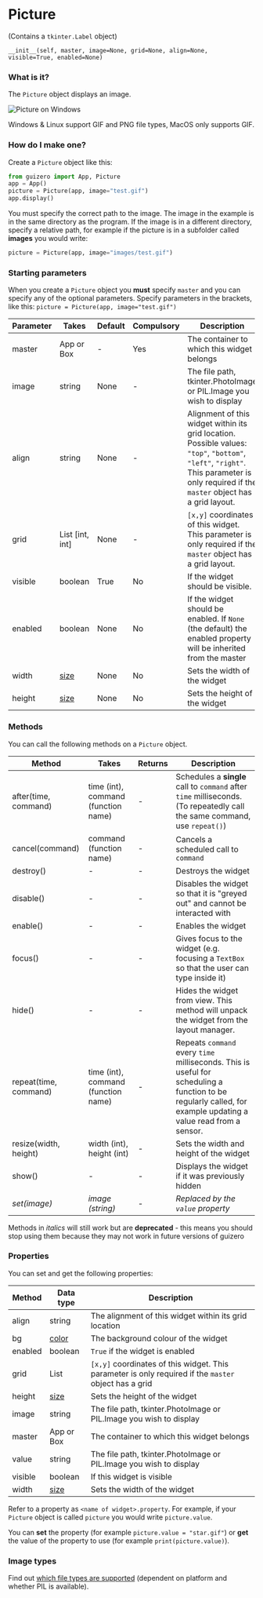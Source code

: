 # Picture

(Contains a `tkinter.Label` object)

`__init__(self, master, image=None, grid=None, align=None, visible=True, enabled=None)`

### What is it?
The `Picture` object displays an image.

![Picture on Windows](images/picture_windows.png)

Windows & Linux support GIF and PNG file types, MacOS only supports GIF.

### How do I make one?

Create a `Picture` object like this:

```python
from guizero import App, Picture
app = App()
picture = Picture(app, image="test.gif")
app.display()
```
You must specify the correct path to the image. The image in the example is in the same directory as the program. If the image is in a different directory, specify a relative path, for example if the picture is in a subfolder called **images** you would write:

```python
picture = Picture(app, image="images/test.gif")
```

### Starting parameters

When you create a `Picture` object you **must** specify `master` and you can specify any of the optional parameters. Specify parameters in the brackets, like this: `picture = Picture(app, image="test.gif")`

| Parameter | Takes           | Default | Compulsory | Description                                                                                                                                                                             |
|-----------|-----------------|---------|------------|-----------------------------------------------------------------------------------------------------------------------------------------------------------------------------------------|
| master    | App or Box      | -       | Yes        | The container to which this widget belongs                                                                                                                                              |
| image     | string          | None    | -          | The file path, tkinter.PhotoImage or PIL.Image you wish to display                                                                                                                      |
| align     | string          | None    | -          | Alignment of this widget within its grid location. Possible values: `"top"`, `"bottom"`, `"left"`, `"right"`. This parameter is only required if the `master` object has a grid layout. |
| grid      | List [int, int] | None    | -          | `[x,y]` coordinates of this widget. This parameter is only required if the `master` object has a grid layout.                                                                           |
| visible   | boolean         | True    | No         | If the widget should be visible.                                                                                                                                                        |
| enabled   | boolean         | None    | No         | If the widget should be enabled. If `None` (the default) the enabled property will be inherited from the master                                                                         |
| width     | [size](size.md) | None    | No         | Sets the width of the widget                                                                                                                                                            |
| height    | [size](size.md) | None    | No         | Sets the height of the widget                                                                                                                                                           |



### Methods

You can call the following methods on a `Picture` object.

| Method                | Takes                               | Returns | Description                                                                                                                                                    |
|-----------------------|-------------------------------------|---------|----------------------------------------------------------------------------------------------------------------------------------------------------------------|
| after(time, command)  | time (int), command (function name) | -       | Schedules a **single** call to `command` after `time` milliseconds. (To repeatedly call the same command, use `repeat()`)                                      |
| cancel(command)       | command (function name)             | -       | Cancels a scheduled call to `command`                                                                                                                          |
| destroy()             | -                                   | -       | Destroys the widget                                                                                                                                            |
| disable()             | -                                   | -       | Disables the widget so that it is "greyed out" and cannot be interacted with                                                                                   |
| enable()              | -                                   | -       | Enables the widget                                                                                                                                             |
| focus()               | -                                   | -       | Gives focus to the widget (e.g. focusing a `TextBox` so that the user can type inside it)                                                                      |
| hide()                | -                                   | -       | Hides the widget from view. This method will unpack the widget from the layout manager.                                                                        |
| repeat(time, command) | time (int), command (function name) | -       | Repeats `command` every `time` milliseconds. This is useful for scheduling a function to be regularly called, for example updating a value read from a sensor. |
| resize(width, height) | width (int), height (int)           | -       | Sets the width and height of the widget                                                                                                                        |
| show()                | -                                   | -       | Displays the widget if it was previously hidden                                                                                                                |
| _set(image)_          | _image (string)_                    | -       | _Replaced by the `value` property_                                                                                                                             |

Methods in _italics_ will still work but are **deprecated** - this means you should stop using them because they may not work in future versions of guizero

### Properties

You can set and get the following properties:

| Method  | Data type          | Description                                                                                           |
|---------|--------------------|-------------------------------------------------------------------------------------------------------|
| align   | string             | The alignment of this widget within its grid location                                                 |
| bg      | [color](colors.md) | The background colour of the widget                                                                   |
| enabled | boolean            | `True` if the widget is enabled                                                                       |
| grid    | List               | `[x,y]` coordinates of this widget. This parameter is only required if the `master` object has a grid |
| height  | [size](size.md)    | Sets the height of the widget                                                                         |
| image   | string             | The file path, tkinter.PhotoImage or PIL.Image you wish to display                                    |
| master  | App or Box         | The container to which this widget belongs                                                            |
| value   | string             | The file path, tkinter.PhotoImage or PIL.Image you wish to display                                    |
| visible | boolean            | If this widget is visible                                                                             |
| width   | [size](size.md)    | Sets the width of the widget                                                                          |

Refer to a property as `<name of widget>.property`. For example, if your `Picture` object is called `picture` you would write `picture.value`.

You can **set** the property (for example `picture.value = "star.gif"`) or **get** the value of the property to use (for example `print(picture.value)`).

### Image types

Find out [which file types are supported](https://lawsie.github.io/guizero/images/) (dependent on platform and whether PIL is available).
